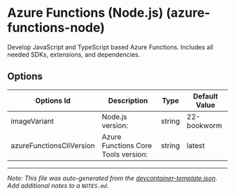 
# Azure Functions (Node.js) (azure-functions-node)

Develop JavaScript and TypeScript based Azure Functions. Includes all needed SDKs, extensions, and dependencies.

## Options

| Options Id | Description | Type | Default Value |
|-----|-----|-----|-----|
| imageVariant | Node.js version: | string | 22-bookworm |
| azureFunctionsCliVersion | Azure Functions Core Tools version: | string | latest |



---

_Note: This file was auto-generated from the [devcontainer-template.json](https://github.com/shibayan/devcontainers/blob/main/src/azure-functions-node/devcontainer-template.json).  Add additional notes to a `NOTES.md`._

